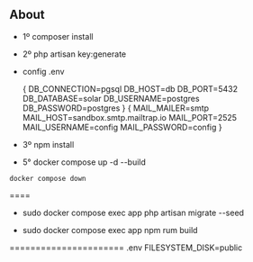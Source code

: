 ## About

* 1º composer install
* 2º php artisan key:generate
* config .env
    
    {
        DB_CONNECTION=pgsql
        DB_HOST=db
        DB_PORT=5432
        DB_DATABASE=solar
        DB_USERNAME=postgres
        DB_PASSWORD=postgres
    }
    {
        MAIL_MAILER=smtp
        MAIL_HOST=sandbox.smtp.mailtrap.io
        MAIL_PORT=2525
        MAIL_USERNAME=config
        MAIL_PASSWORD=config
    }

* 3º npm install

<!-- iniciar o container -->
* 5° docker compose up -d --build

<!-- parando o conainer -->
    docker compose down
====
<!-- rodando o banco e os seeds -->
* sudo  docker compose exec app php artisan migrate --seed

<!-- rodando o livewire -->
* sudo docker compose exec app npm rum build


======================
.env
FILESYSTEM_DISK=public
